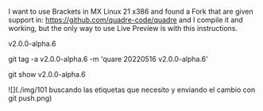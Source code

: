 



I want to use Brackets in MX Linux 21 x386 and found a Fork that are given support in: https://github.com/quadre-code/quadre and I compile it and working, but the only way to use Live Preview is with this instructions.



v2.0.0-alpha.6


git tag -a v2.0.0-alpha.6 -m 'quare 20220516 v2.0.0-alpha.6'


git show v2.0.0-alpha.6


![](./img/101 buscando las etiquetas que necesito y enviando el cambio con git push.png)